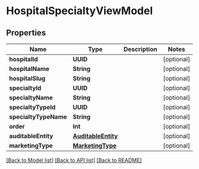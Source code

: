 # HospitalSpecialtyViewModel

## Properties
Name | Type | Description | Notes
------------ | ------------- | ------------- | -------------
**hospitalId** | **UUID** |  | [optional] 
**hospitalName** | **String** |  | [optional] 
**hospitalSlug** | **String** |  | [optional] 
**specialtyId** | **UUID** |  | [optional] 
**specialtyName** | **String** |  | [optional] 
**specialtyTypeId** | **UUID** |  | [optional] 
**specialtyTypeName** | **String** |  | [optional] 
**order** | **Int** |  | [optional] 
**auditableEntity** | [**AuditableEntity**](AuditableEntity.md) |  | [optional] 
**marketingType** | [**MarketingType**](MarketingType.md) |  | [optional] 

[[Back to Model list]](../README.md#documentation-for-models) [[Back to API list]](../README.md#documentation-for-api-endpoints) [[Back to README]](../README.md)


